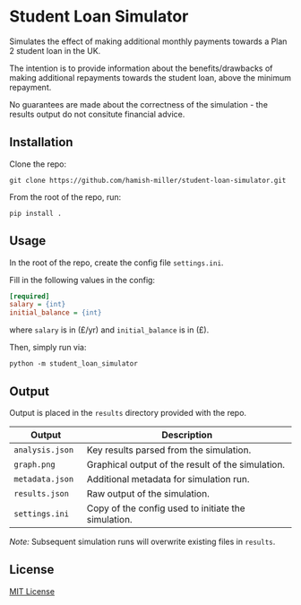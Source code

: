 # Student Loan Simulator

Simulates the effect of making additional monthly payments towards a Plan 2
student loan in the UK.

The intention is to provide information about the benefits/drawbacks of making
additional repayments towards the student loan, above the minimum repayment.

No guarantees are made about the correctness of the simulation - the results
output do not consitute financial advice.


## Installation

Clone the repo:
```
git clone https://github.com/hamish-miller/student-loan-simulator.git
```

From the root of the repo, run:
```
pip install .
```

## Usage

In the root of the repo, create the config file `settings.ini`.

Fill in the following values in the config:
```ini
[required]
salary = {int}
initial_balance = {int}
```

where `salary` is in (£/yr) and `initial_balance` is in (£).

Then, simply run via:
```
python -m student_loan_simulator
```


## Output

Output is placed in the `results` directory provided with the repo.

| Output            | Description                                             |
| ----------------- | ------------------------------------------------------- |
| `analysis.json `  | Key results parsed from the simulation.                 |
| `graph.png`       | Graphical output of the result of the simulation.       |
| `metadata.json`   | Additional metadata for simulation run.                 |
| `results.json`    | Raw output of the simulation.                           |
| `settings.ini`    | Copy of the config used to initiate the simulation.     |

*Note:* Subsequent simulation runs will overwrite existing files in `results`.


## License

[MIT License](LICENSE)
